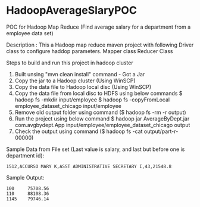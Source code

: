 # HadoopAverageSlaryPOC
POC for Hadoop Map Reduce (Find average salary for a department from a employee data set)

Description : This a Hadoop map reduce maven project with following
  Driver class to configure haddop parameters.
  Mapper class
  Reducer Class

Steps to build and run this project in hadoop cluster 
1. Built unsing "mvn clean install" command - Got a Jar
2. Copy the jar to a Hadoop cluster (Using WinSCP)
3. Copy the data file to Hadoop local disc (Using WinSCP)
4. Copy the data file from local disc to HDFS using below commands
      $ hadoop fs -mkdir input/employee
      $ hadoop fs -copyFromLocal employee_dataset_chicago input/employee
 5. Remove old output folder using command ($ hadoop fs -rm -r output)
 6. Run the project using below command
      $ hadoop jar AverageByDept.jar com.avgbydept.App input/employee/employee_dataset_chicago output
 7. Check the output using command ($ hadoop fs -cat output/part-r-00000)
 
 Sample Data from File set (Last value is salary, and last but before one is department id):
 
 	1512,ACCURSO MARY K,ASST ADMINISTRATIVE SECRETARY I,43,21548.8
 
 Sample Output:
 
    100     75708.56    
    110     88108.36    
    1145    79746.14
    
